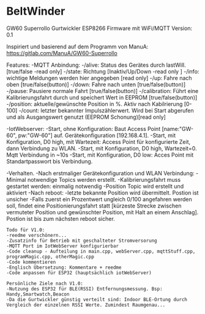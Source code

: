 # BeltWinder
GW60 Superrollo Gurtwickler ESP8266 Firmware mit WiFi/MQTT
Version: 0.1

Inspiriert und basierend auf dem Programm von ManuA:
https://gitlab.com/ManuA/GW60-Superrollo


Features:
-MQTT Anbindung:
  -/alive: Status des Gerätes durch lastWill. [true/false -read only]
  -/state: Richtung [Inaktiv/Up/Down -read only ]
  -/info: wichtige Meldungen werden hier angegeben [read only]
  -/up: Fahre nach oben [true/false(button)]
  -/down: Fahre nach unten [true/false(button)]
  -/pause: Pausiere normale Fahrt [true/false(button)]
  -/calibration: Führt eine Kalibrierungsfahrt durch und speichert Wert in EEPROM [true/false(button)]
  -/position: aktuelle/gewünschte Position in %. Aktiv nach Kabilrierung [0-100]
  -/count: letzter bekannter Impulszählerwert. Wird bei Start abgerufen und als Ausgangswert genutzt (EEPROM Schonung)[read only]
  
-IotWebserver:
  -Start, ohne Konfiguration: Baut Access Point [name:"GW-60", pw:"GW-60"] auf. Gerätekonfiguration [192.168.4.1].
  -Start, mit Konfiguration, D0 high, mit Wartezeit: Access Point für konfigurierte Zeit, dann Verbindung zu WLAN.
  -Start, mit Konfiguration, D0 high, Wartezeit=0. Mqtt Verbindung in ~10s
  -Start, mit Konfiguration, D0 low: Acces Point mit Standartpasswort bis Verbindung.
  
  
-Verhalten.
  -Nach erstmaliger Gerätekonfiguration und WLAN Verbindung:
    -Minimal notwendige Topics werden erstellt.
    -Kalibrierungsfahrt muss gestartet werden: einmalig notwendig
    -Position Topic wird erstellt und aktiviert
  -Nach reboot:
    -letzte bekannte Position wird übermittelt. Postion ist unsicher
    -Falls zuerst ein Prozentwert ungleich 0/100 angefahren werden soll, findet eine Positionierungsfahrt statt [kürzeste Strecke zwischen vermuteter Position und gewünschter Position, mit Halt an einem Anschlag]. Postion ist bis zum nächsten reboot sicher.
    
    
    Todo für V1.0:
    -reedme verschönern...
    -Zusatzinfo für Betrieb mit geschalteter Stromversorung
    -MQTT Port im IotWebServer konfigurierbar
    -Code cleanup - Aufteilung in main.cpp, webServer.cpp, mqttStuff.cpp, programMagic.cpp, otherMagic.cpp
    -Code kommentieren
    -Englisch Übersetzung: Kommentare + reedme
    -Code anpassen für ESP32 (hauptsächlich iotWebServer)
    
    Persönliche Ziele nach V1.0:
    -Nutzung des ESP32 für BLE(RSSI) Entfernungsmessung. Bsp: Handy,Smartwatch,Beacon
    -Da die Gurtwickler günstig verteilt sind: Indoor BLE-Ortung durch Vergleich der einzelnen RSSI Werte. Zumindest Raumgenau...
